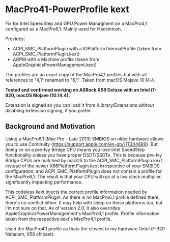 # MacPro41-PowerProfile kext

Fix for Intel SpeedStep and GPU Power Managment on a MacPro4,1 configured as a MacPro6,1. Mainly used for Hackintosh.

Provides:
- ACPI_SMC_PlatformPlugin with a IOPlatformThermalProfile (taken from ACPI_SMC_PlatformPlugin.kext)
- AGPM with a Machine profile (taken from AppleGraphicsPowerManagement.kext)

The profiles are an exact copy of the MacPro4,1 profiles but with all references to "4,1" renamed to "6,1". Taken from macOS Mojave 10.14.4.

**Tested and confirmed working on ASRock X58 Deluxe with an Intel i7-920, macOS Mojave (10.14.4).**

Extension is signed so you can load it from /Library/Extensions without disabling extension signing, if you prefer.

## Background and Motivation
Using a MacPro6,1 (Mac Pro - Late 2013) SMBIOS on older hardware allows you to use Continuity (https://support.apple.com/en-gb/HT204689). But doing so on a pre-Ivy Bridge CPU means you lose Intel SpeedStep functionality unless you have proper DSDT/SSDTs. This is because pre-Ivy Bridge CPUs are matched by macOS to the ACPI_SMC_PlatformPlugin.kext instead of the newer X86PlatformPlugin.kext irrespective of your SMBIOS configuration, and ACPI_SMC_PlatformPlugin does not contain a profile for the MacPro6,1. The result is that your CPU will run at a low clock multiplier, significantly impacting performance.

This codeless kext injects the correct profile information needed by ACPI_SMC_PlatformPlugin. As there is no MacPro6,1 profile defined there, there's no conflict either. It may help with sleep on these platforms too, but i'm not sure on that. As of version 2.0, it also overrides AppleGraphicsPowerManagement's MacPro6,1 profile. Profile information taken from the respective kext's MacPro4,1 profile.

Used the MacPro4,1 profile as thats the closest to my hardware (Intel  i7-920 Nehalem, X58 chipset).
